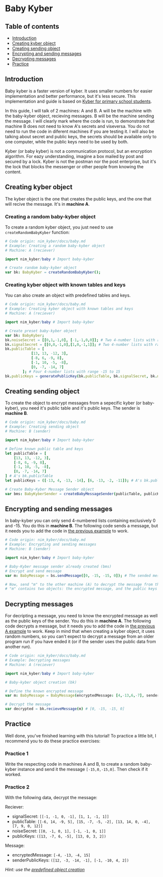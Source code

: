 # Baby Kyber 
## Table of contents
- [Introduction](#introduction)
- [Creating kyber object](#creating-kyber-object)
- [Creating sending object](#creating-sending-object)
- [Encrypting and sending messages](#encrypting-and-sending-messages)
- [Decrypting messages](#decrypting-messages)
- [Practice](#practice)

## Introduction
Baby kyber is a faster version of kyber. It uses smaller numbers for easier implementation and better performance, but it's less secure.
This implementation and guide is based on [Kyber for primary school students](https://crypto.stackexchange.com/questions/103754/kyber-and-dilithium-explained-to-primary-school-students).

In this guide, I will talk of 2 machines: A and B. A will be the machine with the baby-kyber object, recieving messages. B will be the machine sending the message. I will clearly mark where the code is run, to demonstrate that machine B does not need to know A's secrets and viseversa. You do not need to run the code in diferent machines if you are testing it. 
I will also be talking about secret and public keys, the secrets should be available only to one computer, while the public keys need to be used by both.

Kyber (or baby kyber) is not a communication protocol, but an encryption algorithm.
For eazy understanding, imagine a box mailed by post and secured by a lock.
Kyber is not the postman nor the post enterprise, but it's the lock that blocks the messenger or other people from knowing the content.

## Creating kyber object
The kyber object is the one that creates the public keys, and the one that will recive the message. It's in **machine A**.

### Creating a random baby-kyber object
To create a random kyber object, you just need to use `createRandomBabyKyber` function:
```nim
# Code origin: nim_kyber/docs/baby.md
# Example: Creating a random baby-kyber object
# Machine: A (reciever)

import nim_kyber/baby # Import baby-kyber

# Create random baby-kyber object
var bk: BabyKyber = createRandomBabyKyber();
```

### Creating kyber object with known tables and keys
You can also create an object with predefined tables and keys.
```nim
# Code origin: nim_kyber/docs/baby.md
# Example: Creating kyber object with known tables and keys
# Machine: A (reciever)

import nim_kyber/baby # Import baby-kyber

# Create preset baby-kyber object
var bk: BabyKyber;
bk.noiseSecret = [[0,1,-1,0], [-1,-1,0,0]]; # Two 4-number lists with range -1 to 1
bk.signalSecret = [[0,0,-1,0],[1,0,-1,1]]; # Two 4-number lists with range -1 to 1
bk.publicTable = [
            [13, 13, -12, 3],
            [-8, 6, -9, 8],
            [-1, 10, -5, -8],
            [0, -7, -14, 7]
        ]; # Four 4-number lists with range -15 to 15
bk.publicKeys = generatePublicKey(bk.publicTable, bk.signalSecret, bk.noiseSecret); # Generate public keys from noiseSecret, signalSecret and publicTable. Not recommended to predefine
```

## Creating sending object
To create the object to encrypt messages from a sepecific kyber (or baby-kyber), you need it's public table and it's public keys. The sender is **machine B**.

```nim
# Code origin: nim_kyber/docs/baby.md
# Example: Creating sending object
# Machine: B (sender)

import nim_kyber/baby # Import baby-kyber

# Define known public table and keys
let publicTable = [
    [13, 13, -12, 3],
    [-8, 6, -9, 8],
    [-1, 10, -5, -8],
    [0, -7, -14, 7]
] # A's bk.publicTable
let publicKeys = ([-13, 4, -13, -14], [6, -13, -2, -11]); # A's bk.publicKeys

# Create Baby-Kyber Message Sender object
var bms: BabyKyberSender = createBabyMessageSender(publicTable, publicKeys);
```

## Encrypting and sending messages
In baby-kyber you can only send 4-numbered lists containing exclusively 0 and -15. You do this in **machine B**. The following code sends a message, but it needs you to add the code in [the previous example](#creating-sending-object) to work.
```nim
# Code origin: nim_kyber/docs/baby.md
# Example: Encrypting and sending messages
# Machine: B (sender)

import nim_kyber/baby # Import baby-kyber

# Baby-Kyber message sender already created (bms)
# Encrypt and send message
var m: BabyMessage = bs.sendMessage([0, -15, -15, 0]); # The sended messace is [0, -15, -15, 0]

# Now, send "m" to the other machine (A) to decrypt the message from there. 
# "m" contains two objects: the encrypted message, and the public keys of the sender.
```

## Decrypting messages
For decripting a message, you need to know the encrypted message as well as the public keys of the sender. You do this in **machine A**.
The following code decrypts a message, but it needs you to add the code in [the previous A example](#creating-kyber-object) to work. Keep in mind that when creating a kyber object, it uses random numbers, so you can't expect to decrypt a message from an older program run if you have ended it (or if the sender uses the public data from another run).
```nim
# Code origin: nim_kyber/docs/baby.md
# Example: Decrypting messages
# Machine: A (reciever)

import nim_kyber/baby # Import baby-kyber

# Baby-kyber object creation (bk)

# Define the known encrypted message
var m: BabyMessage = BabyMessage(encryptedMessage: [4,-13,6,-7], senderPublicKeys: ([-6,10,-8,6], [7,-14,-9,-15])) # B's "m"

# Decrypt the message
var decrypted = bk.recieveMessage(m) # [0, -15, -15, 0]
```

## Practice
Well done, you've finished learning with this tutorial!
To practice a little bit, I recommend you to do these practice exercises:

### Practice 1
Write the respecting code in machines A and B, to create a random baby-kyber instance and send it the message `[-15,0,-15,0]`.
Then check if it worked.

### Practice 2
With the following data, decrypt the message:

Reciever:
- signalSecret: `[[-1, -1, 0, -1], [1, 1, -1, 1]]`
- publicTable: `[[-6, 14, -9, 5], [15, -7, -5, -2], [13, 14, 0, -4], [7, 9, 0, 12]]`
- noiseSecret: `[[0, -1, 0, 1], [-1, -1, 0, 1]]`
- publicKeys: `([13, -7, 6, -5], [13, 0, 3, 2])`

Message:
- encryptedMessage: `[-4, -13, -4, 15]`
- senderPublicKeys: `([12, -3, -14, -1], [-1, -10, 4, 2])`

*Hint: use the [predefined object creation](#creating-kyber-object-with-known-tables-and-keys)*
